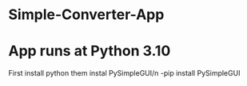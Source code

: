 # Simple-Converter-App
# App runs at Python 3.10
First install python 
them instal PySimpleGUI/n
-pip install PySimpleGUI
